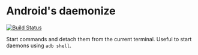 Android's daemonize
===================

[![Build Status](https://travis-ci.org/tux-mind/android-deamonize.svg?branch=master)](https://travis-ci.org/tux-mind/android-deamonize)

Start commands and detach them from the current terminal.
Useful to start daemons using `adb shell`.

